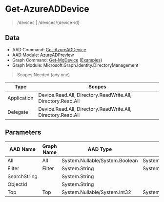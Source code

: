 # Get-AzureADDevice

> /devices | /devices/{device-id}

## Data

+ AAD Command: [Get-AzureADDevice](https://docs.microsoft.com/en-us/powershell/module/AzureADPreview/Get-AzureADDevice)
+ AAD Module: AzureADPreview
+ Graph Command: [Get-MgDevice](https://docs.microsoft.com/en-us/powershell/module/Microsoft.Graph.Identity.DirectoryManagement/Get-MgDevice) ([Examples](https://github.com/orgs/msgraph/discussions?discussions_q=Get-MgDevice))
+ Graph Module: Microsoft.Graph.Identity.DirectoryManagement

> Scopes Needed (any one)

|Type|Scopes|
|---|---|
|Application|Device.Read.All, Directory.ReadWrite.All, Directory.Read.All|
|Delegate|Device.Read.All, Directory.ReadWrite.All, Directory.Read.All|

## Parameters

|AAD Name|Graph Name|AAD Type|Graph Type|Infos|
|---|---|---|---|---|
|All|All|System.Nullable/System.Boolean|System.Management.Automation.SwitchParameter||
|Filter|Filter|System.String|System.String||
|SearchString||System.String|||
|ObjectId||System.String|||
|Top|Top|System.Nullable/System.Int32|System.Int32||

